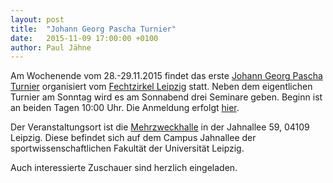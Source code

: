 ```yaml
---
layout: post
title:  "Johann Georg Pascha Turnier"
date:   2015-11-09 17:00:00 +0100
author: Paul Jähne
---
```


Am Wochenende vom 28.-29.11.2015 findet das erste [Johann Georg Pascha Turnier](https://www.facebook.com/events/383267421883355/421481654728598/) organisiert vom [Fechtzirkel Leipzig](https://www.facebook.com/fechtzirkelleipzig) statt. Neben dem eigentlichen Turnier am Sonntag wird es am Sonnabend drei Seminare geben. Beginn ist an beiden Tagen 10:00 Uhr. Die Anmeldung erfolgt [hier](http://www.historical-weapons-combat.de/index.php/anmeldung/articles/anmeldung-kdf-meeting-leipzig-2015.html).

Der Veranstaltungsort ist die [Mehrzweckhalle](https://www.openstreetmap.org/way/795888212) in der Jahnallee 59, 04109 Leipzig. Diese befindet sich auf dem Campus Jahnallee der sportwissenschaftlichen Fakultät der Universität Leipzig.

Auch interessierte Zuschauer sind herzlich eingeladen.
